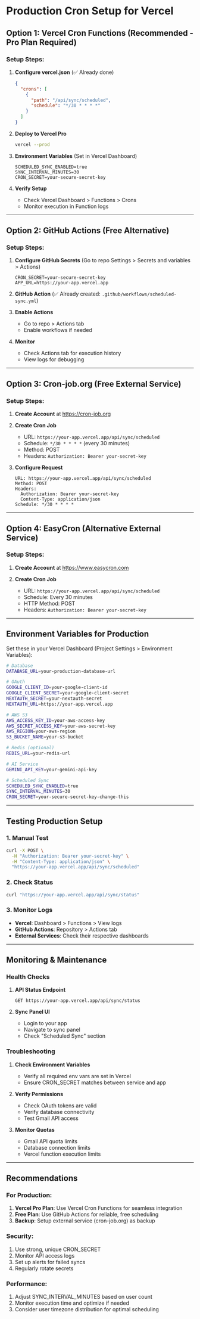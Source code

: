 # Production Cron Setup for Vercel

## Option 1: Vercel Cron Functions (Recommended - Pro Plan Required)

### Setup Steps:

1. **Configure vercel.json** (✅ Already done)
   ```json
   {
     "crons": [
       {
         "path": "/api/sync/scheduled",
         "schedule": "*/30 * * * *"
       }
     ]
   }
   ```

2. **Deploy to Vercel Pro**
   ```bash
   vercel --prod
   ```

3. **Environment Variables** (Set in Vercel Dashboard)
   ```
   SCHEDULED_SYNC_ENABLED=true
   SYNC_INTERVAL_MINUTES=30
   CRON_SECRET=your-secure-secret-key
   ```

4. **Verify Setup**
   - Check Vercel Dashboard > Functions > Crons
   - Monitor execution in Function logs

---

## Option 2: GitHub Actions (Free Alternative)

### Setup Steps:

1. **Configure GitHub Secrets** (Go to repo Settings > Secrets and variables > Actions)
   ```
   CRON_SECRET=your-secure-secret-key
   APP_URL=https://your-app.vercel.app
   ```

2. **GitHub Action** (✅ Already created: `.github/workflows/scheduled-sync.yml`)

3. **Enable Actions**
   - Go to repo > Actions tab
   - Enable workflows if needed

4. **Monitor**
   - Check Actions tab for execution history
   - View logs for debugging

---

## Option 3: Cron-job.org (Free External Service)

### Setup Steps:

1. **Create Account** at https://cron-job.org

2. **Create Cron Job**
   - URL: `https://your-app.vercel.app/api/sync/scheduled`
   - Schedule: `*/30 * * * *` (every 30 minutes)
   - Method: POST
   - Headers: `Authorization: Bearer your-secret-key`

3. **Configure Request**
   ```
   URL: https://your-app.vercel.app/api/sync/scheduled
   Method: POST
   Headers:
     Authorization: Bearer your-secret-key
     Content-Type: application/json
   Schedule: */30 * * * *
   ```

---

## Option 4: EasyCron (Alternative External Service)

### Setup Steps:

1. **Create Account** at https://www.easycron.com

2. **Create Cron Job**
   - URL: `https://your-app.vercel.app/api/sync/scheduled`
   - Schedule: Every 30 minutes
   - HTTP Method: POST
   - Headers: `Authorization: Bearer your-secret-key`

---

## Environment Variables for Production

Set these in your Vercel Dashboard (Project Settings > Environment Variables):

```bash
# Database
DATABASE_URL=your-production-database-url

# OAuth
GOOGLE_CLIENT_ID=your-google-client-id
GOOGLE_CLIENT_SECRET=your-google-client-secret
NEXTAUTH_SECRET=your-nextauth-secret
NEXTAUTH_URL=https://your-app.vercel.app

# AWS S3
AWS_ACCESS_KEY_ID=your-aws-access-key
AWS_SECRET_ACCESS_KEY=your-aws-secret-key
AWS_REGION=your-aws-region
S3_BUCKET_NAME=your-s3-bucket

# Redis (optional)
REDIS_URL=your-redis-url

# AI Service
GEMINI_API_KEY=your-gemini-api-key

# Scheduled Sync
SCHEDULED_SYNC_ENABLED=true
SYNC_INTERVAL_MINUTES=30
CRON_SECRET=your-secure-secret-key-change-this
```

---

## Testing Production Setup

### 1. Manual Test

```bash
curl -X POST \
  -H "Authorization: Bearer your-secret-key" \
  -H "Content-Type: application/json" \
  "https://your-app.vercel.app/api/sync/scheduled"
```

### 2. Check Status

```bash
curl "https://your-app.vercel.app/api/sync/status"
```

### 3. Monitor Logs

- **Vercel**: Dashboard > Functions > View logs
- **GitHub Actions**: Repository > Actions tab
- **External Services**: Check their respective dashboards

---

## Monitoring & Maintenance

### Health Checks

1. **API Status Endpoint**
   ```
   GET https://your-app.vercel.app/api/sync/status
   ```

2. **Sync Panel UI**
   - Login to your app
   - Navigate to sync panel
   - Check "Scheduled Sync" section

### Troubleshooting

1. **Check Environment Variables**
   - Verify all required env vars are set in Vercel
   - Ensure CRON_SECRET matches between service and app

2. **Verify Permissions**
   - Check OAuth tokens are valid
   - Verify database connectivity
   - Test Gmail API access

3. **Monitor Quotas**
   - Gmail API quota limits
   - Database connection limits
   - Vercel function execution limits

---

## Recommendations

### For Production:

1. **Vercel Pro Plan**: Use Vercel Cron Functions for seamless integration
2. **Free Plan**: Use GitHub Actions for reliable, free scheduling
3. **Backup**: Setup external service (cron-job.org) as backup

### Security:

1. Use strong, unique CRON_SECRET
2. Monitor API access logs
3. Set up alerts for failed syncs
4. Regularly rotate secrets

### Performance:

1. Adjust SYNC_INTERVAL_MINUTES based on user count
2. Monitor execution time and optimize if needed
3. Consider user timezone distribution for optimal scheduling